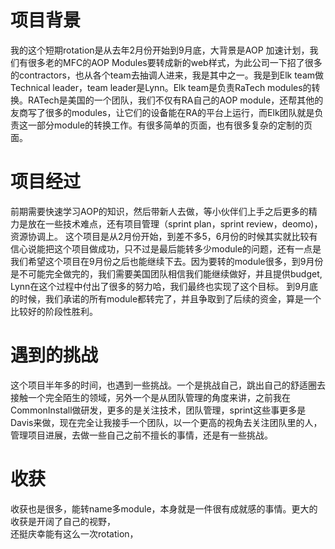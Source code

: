
# 项目背景
我的这个短期rotation是从去年2月份开始到9月底，大背景是AOP 加速计划，我们有很多老的MFC的AOP Modules要转成新的web样式，为此公司一下招了很多的contractors，也从各个team去抽调人进来，我是其中之一。我是到Elk team做Technical leader，team leader是Lynn。Elk team是负责RaTech modules的转换。RATech是美国的一个团队，我们不仅有RA自己的AOP module，还帮其他的友商写了很多的modules，让它们的设备能在RA的平台上运行，而Elk团队就是负责这一部分module的转换工作。有很多简单的页面，也有很多复杂的定制的页面。

# 项目经过
前期需要快速学习AOP的知识，然后带新人去做，等小伙伴们上手之后更多的精力是放在一些技术难点，还有项目管理（sprint plan，sprint review，deomo)，资源协调上。
这个项目是从2月份开始，到差不多5，6月份的时候其实就比较有信心说能把这个项目做成功，只不过是最后能转多少module的问题，还有一点是我们希望这个项目在9月份之后也能继续下去。因为要转的module很多，到9月份是不可能完全做完的，我们需要美国团队相信我们能继续做好，并且提供budget, Lynn在这个过程中付出了很多的努力哈，我们最终也实现了这个目标。
到9月底的时候，我们承诺的所有module都转完了，并且争取到了后续的资金，算是一个比较好的阶段性胜利。

# 遇到的挑战
这个项目半年多的时间，也遇到一些挑战。一个是挑战自己，跳出自己的舒适圈去接触一个完全陌生的领域，另外一个是从团队管理的角度来讲，之前我在CommonInstall做研发，更多的是关注技术，团队管理，sprint这些事更多是Davis来做，现在完全让我接手一个团队，以一个更高的视角去关注团队里的人，管理项目进展，去做一些自己之前不擅长的事情，还是有一些挑战。

# 收获
收获也是很多，能转name多module，本身就是一件很有成就感的事情。更大的收获是开阔了自己的视野，  
还挺庆幸能有这么一次rotation，